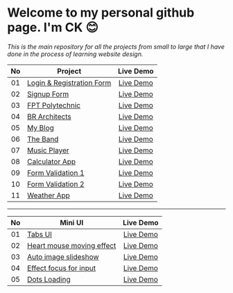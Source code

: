 # Welcome to my personal github page. I'm CK  :blush:
*This is the main repository for all the projects from small to large that I have done in the process of learning website design.*

|  No  |        Project             |   Live Demo   |
|:----:|----------------------------|:-------------:|
|  01  | [Login & Registration Form](https://github.com/CK1412/HTML_CSS_JS/tree/main/Projects/Login-Registration-Form) | [Live Demo](https://ck1412.github.io/HTML_CSS_JS/Projects/Login-Registration-Form) |
|  02  | [Signup Form](https://github.com/CK1412/HTML_CSS_JS/tree/main/Projects/Signup-Form) | [Live Demo](https://ck1412.github.io/HTML_CSS_JS/Projects/Signup-Form) | 
|  03  | [FPT Polytechnic](https://github.com/CK1412/HTML_CSS_JS/tree/main/Projects/FPT-Polytechnic) | [Live Demo](https://ck1412.github.io/HTML_CSS_JS/Projects/FPT-Polytechnic) | 
|  04  | [BR Architects](https://github.com/CK1412/HTML_CSS_JS/tree/main/Projects/BR-Architects) | [Live Demo](https://ck1412.github.io/HTML_CSS_JS/Projects/BR-Architects) | 
|  05  | [My Blog](https://github.com/CK1412/HTML_CSS_JS/tree/main/Projects/My-Blog) | [Live Demo](https://ck1412.github.io/HTML_CSS_JS/Projects/My-Blog) | 
|  06  | [The Band](https://github.com/CK1412/HTML_CSS_JS/tree/main/Projects/The-Band) | [Live Demo](https://ck1412.github.io/HTML_CSS_JS/Projects/The-Band) | 
|  07  | [Music Player](https://github.com/CK1412/HTML_CSS_JS/tree/main/Projects/Music-Player) | [Live Demo](https://ck1412.github.io/HTML_CSS_JS/Projects/Music-Player) | 
|  08  | [Calculator App](https://github.com/CK1412/HTML_CSS_JS/tree/main/Projects/Calculator-App) | [Live Demo](https://ck1412.github.io/HTML_CSS_JS/Projects/Calculator-App) | 
|  09  | [Form Validation 1](https://github.com/CK1412/HTML_CSS_JS/tree/main/Projects/Form-Validation-1) | [Live Demo](https://ck1412.github.io/HTML_CSS_JS/Projects/Form-Validation-1) | 
|  10  | [Form Validation 2](https://github.com/CK1412/HTML_CSS_JS/tree/main/Projects/Form-Validation-2) | [Live Demo](https://ck1412.github.io/HTML_CSS_JS/Projects/Form-Validation-2) | 
|  11  | [Weather App](https://github.com/CK1412/HTML_CSS_JS/tree/main/Projects/Weather-App) | [Live Demo](https://ck1412.github.io/HTML_CSS_JS/Projects/Weather-App) | 

---

|  No  |        Mini UI        |   Live Demo   |
|:----:|-----------------------|:-------------:|
|  01  | [Tabs UI](https://github.com/CK1412/HTML_CSS_JS/tree/main/Mini-UI/Tabs-UI) | [Live Demo](https://ck1412.github.io/HTML_CSS_JS/Mini-UI/Tabs-UI) |
|  02  | [Heart mouse moving effect](https://github.com/CK1412/HTML_CSS_JS/tree/main/Mini-UI/Heart-mouse-moving-effect) | [Live Demo](https://ck1412.github.io/HTML_CSS_JS/Mini-UI/Heart-mouse-moving-effect) |
|  03  | [Auto image slideshow](https://github.com/CK1412/HTML_CSS_JS/tree/main/Mini-UI/Auto-image-slideshow) | [Live Demo](https://ck1412.github.io/HTML_CSS_JS/Mini-UI/Auto-image-slideshow) |
|  04  | [Effect focus for input](https://github.com/CK1412/HTML_CSS_JS/tree/main/Mini-UI/Effect-focus-for-input) | [Live Demo](https://ck1412.github.io/HTML_CSS_JS/Mini-UI/Effect-focus-for-input) |
|  05  | [Dots Loading](https://github.com/CK1412/HTML_CSS_JS/tree/main/Mini-UI/Dots-loading) | [Live Demo](https://ck1412.github.io/HTML_CSS_JS/Mini-UI/Dots-loading) |
